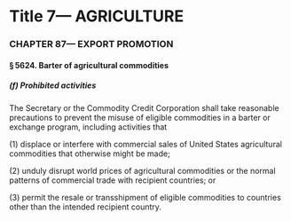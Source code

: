 
# Title 7— AGRICULTURE
### CHAPTER 87— EXPORT PROMOTION
#### § 5624. Barter of agricultural commodities
##### (f) Prohibited activities

The Secretary or the Commodity Credit Corporation shall take reasonable precautions to prevent the misuse of eligible commodities in a barter or exchange program, including activities that

(1) displace or interfere with commercial sales of United States agricultural commodities that otherwise might be made;

(2) unduly disrupt world prices of agricultural commodities or the normal patterns of commercial trade with recipient countries; or

(3) permit the resale or transshipment of eligible commodities to countries other than the intended recipient country.
